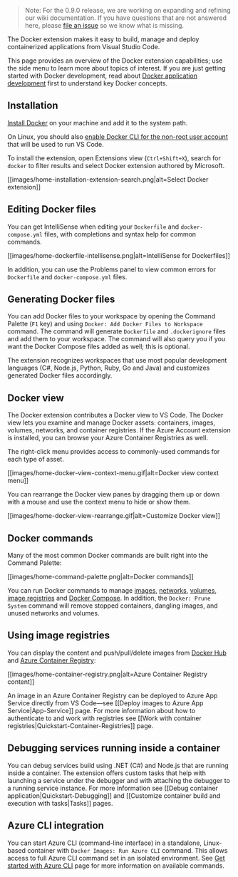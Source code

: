 > Note: For the 0.9.0 release, we are working on expanding and refining our wiki documentation. If you have questions that are not answered here, please [file an issue](https://github.com/microsoft/vscode-docker/issues/new) so we know what is missing.

The Docker extension makes it easy to build, manage and deploy containerized applications from Visual Studio Code. 

This page provides an overview of the Docker extension capabilities; use the side menu to learn more about topics of interest. If you are just getting started with Docker development, read about [Docker application development](https://docs.docker.com/develop/) first to understand key Docker concepts.


## Installation

[Install Docker](https://docs.docker.com/install/) on your machine and add it to the system path.

On Linux, you should also [enable Docker CLI for the non-root user account](https://docs.docker.com/install/linux/linux-postinstall/#manage-docker-as-a-non-root-user) that will be used to run VS Code.

To install the extension, open Extensions view (`Ctrl+Shift+X`), search for `docker` to filter results and select Docker extension authored by Microsoft.

[[images/home-installation-extension-search.png|alt=Select Docker extension]]

## Editing Docker files

You can get IntelliSense when editing your `Dockerfile` and `docker-compose.yml` files, with completions and syntax help for common commands.

[[images/home-dockerfile-intellisense.png|alt=IntelliSense for Dockerfiles]]

In addition, you can use the Problems panel to view common errors for `Dockerfile` and `docker-compose.yml` files.

## Generating Docker files

You can add Docker files to your workspace by opening the Command Palette (`F1` key) and using `Docker: Add Docker Files to Workspace` command. The command will generate `Dockerfile` and `.dockerignore` files and add them to your workspace. The command will also query you if you want the Docker Compose files added as well; this is optional.

The extension recognizes workspaces that use most popular development languages (C#, Node.js, Python, Ruby, Go and Java) and customizes generated Docker files accordingly.

## Docker view

The Docker extension contributes a Docker view to VS Code. The Docker view lets you examine and manage Docker assets: containers, images, volumes, networks, and container registries. If the Azure Account extension is installed, you can browse your Azure Container Registries as well.

The right-click menu provides access to commonly-used commands for each type of asset.

[[images/home-docker-view-context-menu.gif|alt=Docker view context menu]]

You can rearrange the Docker view panes by dragging them up or down with a mouse and use the context menu to hide or show them.

[[images/home-docker-view-rearrange.gif|alt=Customize Docker view]]

## Docker commands

Many of the most common Docker commands are built right into the Command Palette:

[[images/home-command-palette.png|alt=Docker commands]]

You can run Docker commands to manage [images](https://docs.docker.com/engine/reference/commandline/image/), [networks](https://docs.docker.com/engine/reference/commandline/network/), [volumes](https://docs.docker.com/engine/reference/commandline/volume/), [image registries](https://docs.docker.com/engine/reference/commandline/push/) and [Docker Compose](https://docs.docker.com/compose/reference/overview/). In addition, the `Docker: Prune System` command will remove stopped containers, dangling images, and unused networks and volumes.

## Using image registries

You can display the content and push/pull/delete images from [Docker Hub](https://hub.docker.com/) and [Azure Container Registry](https://docs.microsoft.com/en-us/azure/container-registry/):

[[images/home-container-registry.png|alt=Azure Container Registry content]]

An image in an Azure Container Registry can be deployed to Azure App Service directly from VS Code&mdash;see [[Deploy images to Azure App Service|App-Service]] page. For more information about how to authenticate to and work with registries see [[Work with container registries|Quickstart-Container-Registries]] page. 

## Debugging services running inside a container

You can debug services build using .NET (C#) and Node.js that are running inside a container. The extension offers custom tasks that help with launching a service under the debugger and with attaching the debugger to a running service instance. For more information see [[Debug container application|Quickstart-Debugging]]  and [[Customize container build and execution with tasks|Tasks]] pages.

## Azure CLI integration

You can start Azure CLI (command-line interface) in a standalone, Linux-based container with `Docker Images: Run Azure CLI` command. This allows access to full Azure CLI command set in an isolated environment. See [Get started with Azure CLI](https://docs.microsoft.com/cli/azure/get-started-with-azure-cli?view=azure-cli-latest#sign-in) page for more information on available commands.